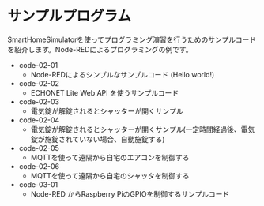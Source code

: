 # サンプルプログラム

SmartHomeSimulatorを使ってプログラミング演習を行うためのサンプルコードを紹介します。Node-REDによるプログラミングの例です。

- code-02-01
  - Node-REDによるシンプルなサンプルコード (Hello world!)
- code-02-02
  - ECHONET Lite Web API を使うサンプルコード
- code-02-03
  - 電気錠が解錠されるとシャッターが開くサンプル
- code-02-04
  - 電気錠が解錠されるとシャッターが開くサンプル(一定時間経過後、電気錠が施錠されていない場合、自動施錠する)
- code-02-05
  - MQTTを使って遠隔から自宅のエアコンを制御する
- code-02-06
  - MQTTを使って遠隔から自宅のシャッタを制御する
- code-03-01
  - Node-RED からRaspberry PiのGPIOを制御するサンプルコード
